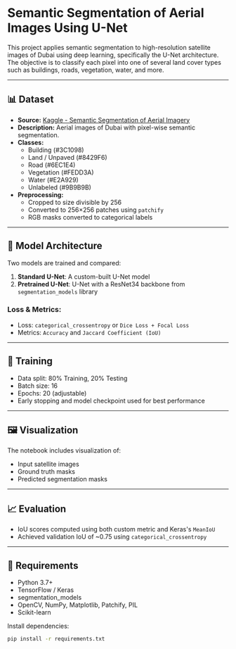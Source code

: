 # Semantic Segmentation of Aerial Images Using U-Net

This project applies semantic segmentation to high-resolution satellite images of Dubai using deep learning, specifically the U-Net architecture. The objective is to classify each pixel into one of several land cover types such as buildings, roads, vegetation, water, and more.

---

## 📊 Dataset

- **Source:** [Kaggle - Semantic Segmentation of Aerial Imagery](https://www.kaggle.com/humansintheloop/semantic-segmentation-of-aerial-imagery)
- **Description:** Aerial images of Dubai with pixel-wise semantic segmentation.
- **Classes:**
  - Building (#3C1098)
  - Land / Unpaved (#8429F6)
  - Road (#6EC1E4)
  - Vegetation (#FEDD3A)
  - Water (#E2A929)
  - Unlabeled (#9B9B9B)
- **Preprocessing:**
  - Cropped to size divisible by 256
  - Converted to 256×256 patches using `patchify`
  - RGB masks converted to categorical labels

---

## 🧠 Model Architecture

Two models are trained and compared:
1. **Standard U-Net**: A custom-built U-Net model
2. **Pretrained U-Net**: U-Net with a ResNet34 backbone from `segmentation_models` library

### Loss & Metrics:
- Loss: `categorical_crossentropy` or `Dice Loss + Focal Loss`
- Metrics: `Accuracy` and `Jaccard Coefficient (IoU)`

---

## 🚀 Training

- Data split: 80% Training, 20% Testing
- Batch size: 16
- Epochs: 20 (adjustable)
- Early stopping and model checkpoint used for best performance

---

## 🖼️ Visualization

The notebook includes visualization of:
- Input satellite images
- Ground truth masks
- Predicted segmentation masks

---

## 📈 Evaluation

- IoU scores computed using both custom metric and Keras's `MeanIoU`
- Achieved validation IoU of ~0.75 using `categorical_crossentropy`

---

## 🧪 Requirements

- Python 3.7+
- TensorFlow / Keras
- segmentation_models
- OpenCV, NumPy, Matplotlib, Patchify, PIL
- Scikit-learn

Install dependencies:
```bash
pip install -r requirements.txt

